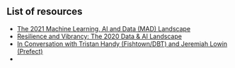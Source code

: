 ## List of resources

- [The 2021 Machine Learning, AI and Data (MAD) Landscape](https://mattturck.com/data2021/)
- [Resilience and Vibrancy: The 2020 Data & AI Landscape](https://mattturck.com/data2020/)
- [In Conversation with Tristan Handy (Fishtown/DBT) and Jeremiah Lowin (Prefect)](https://mattturck.com/dbtprefect/)
-
